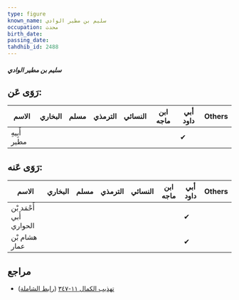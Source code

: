 ```yaml
---
type: figure
known_name: سليم بن مطير الوادي
occupation: محدث
birth_date:
passing_date:
tahdhib_id: 2488
---
```

##### سليم بن مطير الوادي

## رَوَى عَن:
| الاسم        | البخاري | مسلم | الترمذي | النسائي | ابن ماجه | أبي داود | Others |
| ------------ | ------- | ---- | ------- | ------- | -------- | -------- | ------ |
| أَبِيهِ مطير |         |      |         |         |          | ✔        |        |
## رَوَى عَنه:
| الاسم                    | البخاري | مسلم | الترمذي | النسائي | ابن ماجه | أبي داود | Others |
| ------------------------ | ------- | ---- | ------- | ------- | -------- | -------- | ------ |
| أَحْمَد بْن أَبي الحواري |         |      |         |         |          | ✔        |        |
| هشام بْن عمار            |         |      |         |         |          | ✔        |        |
## مراجع
- [تهذيب الكمال ١١-٣٤٧](obsidian://open?vault=Tahdhib-al-Kamal&file=Figures/٢٤٨٨-سليم%20بن%20مطير%20الوادي) ([رابط الشاملة](https://shamela.ws/book/3722/5667))